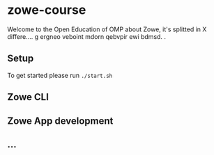# zowe-course

Welcome to the Open Education of OMP about Zowe, it's splitted in X differe.... g ergneo veboint mdorn qebvpir ewi bdmsd.   . 
 
## Setup

To get started please run `./start.sh`

## Zowe CLI 

## Zowe App development

## ...

